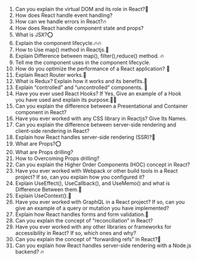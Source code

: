 1. Can you explain the virtual DOM and its role in React?💯
2. How does React handle event handling?
3. How can we handle errors in React?🔥
4. How does React handle component state and props?
5. What is JSX?⭕
6. Explain the component lifecycle.🔥🔥
7. How to Use map() method in Reactjs.💯
8. Explain Difference between map(), filter(),reduce() method. 🔥
9. Tell me the component uses in the component lifecycle.
10. How do you optimize the performance of a React application? 💯
11. Explain React Router works.💯
12. What is Redux? Explain how it works and its benefits.💯
13. Explain “controlled” and “uncontrolled” components. 🔴
14. Have you ever used React Hooks? If Yes, Give an example of a Hook you have used and explain its purpose.🔴🔴
15. Can you explain the difference between a Presentational and Container component in React?
16. Have you ever worked with any CSS library in Reactjs? Give Its Names.
17. Can you explain the difference between server-side rendering and client-side rendering in React?
18. Explain how React handles server-side rendering (SSR)?🔴
19. What are Props?⭕
20. What are Props drilling?
21. How to Overcoming Props drilling?
22. Can you explain the Higher Order Components (HOC) concept in React?
23. Have you ever worked with Webpack or other build tools in a React project? If so, can you explain how you configured it?
24. Explain UseEffect(), UseCallback(), and UseMemo() and what is Difference Between them.💯
25. Explain UseContext().💯
26. Have you ever worked with GraphQL in a React project? If so, can you give an example of a query or mutation you have implemented?
27. Explain how React handles forms and form validation.💯
28. Can you explain the concept of “reconciliation” in React?
29. Have you ever worked with any other libraries or frameworks for accessibility in React? If so, which ones and why?
30. Can you explain the concept of “forwarding refs” in React?🔴
31. Can you explain how React handles server-side rendering with a Node.js backend? 🔥
